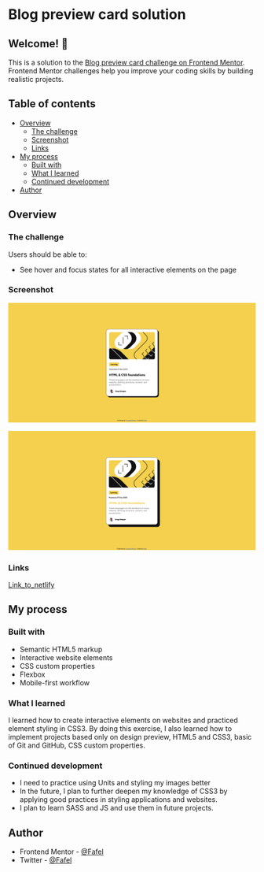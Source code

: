 # Blog preview card solution

## Welcome! 👋

This is a solution to the [Blog preview card challenge on Frontend Mentor](https://www.frontendmentor.io/challenges/blog-preview-card-ckPaj01IcS). Frontend Mentor challenges help you improve your coding skills by building realistic projects.

## Table of contents

- [Overview](#overview)
  - [The challenge](#the-challenge)
  - [Screenshot](#screenshot)
  - [Links](#links)
- [My process](#my-process)
  - [Built with](#built-with)
  - [What I learned](#what-i-learned)
  - [Continued development](#continued-development)
- [Author](#author)

## Overview

### The challenge

Users should be able to:

- See hover and focus states for all interactive elements on the page

### Screenshot

![card](./assets/images/1.png)

![hover card](./assets/images/2.png)

### Links

[Link_to_netlify](https://blog-preview-card-fafel.netlify.app/)

## My process

### Built with

- Semantic HTML5 markup
- Interactive website elements
- CSS custom properties
- Flexbox
- Mobile-first workflow

### What I learned

I learned how to create interactive elements on websites and practiced element styling in CSS3. By doing this exercise, I also learned how to implement projects based only on design preview, HTML5 and CSS3, basic of Git and GitHub, CSS custom properties.

### Continued development

 - I need to practice using Units and styling my images better
 - In the future, I plan to further deepen my knowledge of CSS3 by applying good practices in styling applications and websites.
 - I plan to learn SASS and JS and use them in future projects.

## Author

- Frontend Mentor - [@Fafel](https://www.frontendmentor.io/profile/Fafell)
- Twitter - [@Fafel](https://www.twitter.com/Fafffel)
